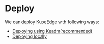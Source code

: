 # Deploy

We can deploy KubeEdge with following ways:

- [Deploying using Keadm(recommended)](keadm.md)
- [Deploying locally](local.md)
